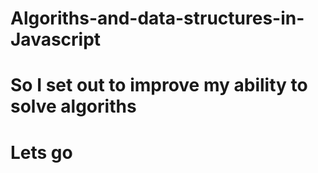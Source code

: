 # Algoriths-and-data-structures-in-Javascript
# So I set out to improve my ability to solve algoriths
# Lets go
